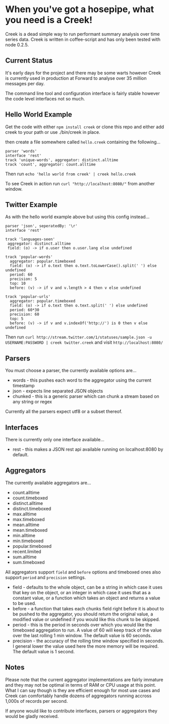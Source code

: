 When you've got a hosepipe, what you need is a Creek!
=====================================================
Creek is a dead simple way to run performant summary analysis over time series data. Creek is written in coffee-script and has only been tested with node 0.2.5.

Current Status
--------------
It's early days for the project and there may be some warts however Creek is currently used in production at Forward to analyse over 35 million messages per day.

The command line tool and configuration interface is fairly stable however the code level interfaces not so much.

Hello World Example
-------------------

Get the code with either `npm install creek` or clone this repo and either add creek to your path or use ./bin/creek in place.

then create a file somewhere called `hello.creek` containing the following...

    parser 'words'
    interface 'rest'
    track 'unique-words', aggregator: distinct.alltime
    track 'count', aggregator: count.alltime

Then run `echo 'hello world from creek' | creek hello.creek` 

To see Creek in action run `curl "http://localhost:8080/"` from another window.

Twitter Example
---------------

As with the hello world example above but using this config instead...

    parser 'json', seperatedBy: '\r'
    interface 'rest'
    
    track 'languages-seen'
     aggregator: distinct.alltime
     field: (o) -> if o.user then o.user.lang else undefined
     
    track 'popular-words'
      aggregator: popular.timeboxed
      field: (o) -> if o.text then o.text.toLowerCase().split(' ') else undefined
      period: 60
      precision: 5
      top: 10
      before: (v) -> if v and v.length > 4 then v else undefined
      
    track 'popular-urls'
      aggregator: popular.timeboxed
      field: (o) -> if o.text then o.text.split(' ') else undefined
      period: 60*30
      precision: 60
      top: 5
      before: (v) -> if v and v.indexOf('http://') is 0 then v else undefined

Then run `curl http://stream.twitter.com/1/statuses/sample.json -u USERNAME:PASSWORD | creek twitter.creek` and visit `http://localhost:8080/`

Parsers
-------
You must choose a parser, the currently available options are...

* words - this pushes each word to the aggregator using the current timestamp
* json - expects line separated JSON objects
* chunked - this is a generic parser which can chunk a stream based on any string or regex

Currently all the parsers expect utf8 or a subset thereof.

Interfaces
----------
There is currently only one interface available...

* rest - this makes a JSON rest api available running on localhost:8080 by default.

Aggregators
-----------
The currently available aggregators are...

* count.alltime
* count.timeboxed
* distinct.alltime
* distinct.timeboxed
* max.alltime
* max.timeboxed
* mean.alltime
* mean.timeboxed
* min.alltime
* min.timeboxed
* popular.timeboxed
* recent.limited
* sum.alltime
* sum.timeboxed

All aggregators support `field` and `before` options and timeboxed ones also support `period` and `precision` settings. 

* field - defaults to the whole object, can be a string in which case it uses that key on the object, or an integer in which case it uses that as a constant value, or a function which takes an object and returns a value to be used.
* before - a function that takes each chunks field right before it is about to be pushed to the aggregator, you should return the original value, a modified value or undefined if you would like this chunk to be skipped.
* period - this is the period in seconds over which you would like the timeboxed aggregation to run. A value of 60 will keep track of the value over the last rolling 1 min window. The default value is 60 seconds.
* precision - the accuracy of the rolling time window specified in seconds. I general lower the value used here the more memory will be required. The default value is 1 second. 

Notes
-----
Please note that the current aggregator implementations are fairly immature and they may not be optimal in terms of RAM or CPU usage at this point. 
What I can say though is they are efficient enough for most use cases and Creek can comfortably handle dozens of aggregators running accross 1,000s of records per second.

If anyone would like to contribute interfaces, parsers or aggregators they would be gladly received.

